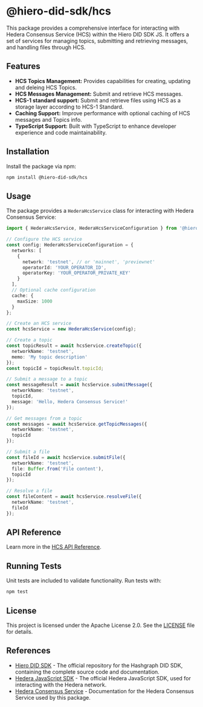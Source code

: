 # @hiero-did-sdk/hcs

This package provides a comprehensive interface for interacting with Hedera Consensus Service (HCS) within the Hiero DID SDK JS.
It offers a set of services for managing topics, submitting and retrieving messages, and handling files through HCS.

## Features

- **HCS Topics Management:** Provides capabilities for creating, updating and deleing HCS Topics.
- **HCS Messages Management:** Submit and retrieve HCS messages.
- **HCS-1 standard support:** Submit and retrieve files using HCS as a storage layer according to HCS-1 Standard.
- **Caching Support:** Improve performance with optional caching of HCS messages and Topics info.
- **TypeScript Support:** Built with TypeScript to enhance developer experience and code maintainability.

## Installation

Install the package via npm:

```bash
npm install @hiero-did-sdk/hcs
```

## Usage

The package provides a `HederaHcsService` class for interacting with Hedera Consensus Service:

```typescript
import { HederaHcsService, HederaHcsServiceConfiguration } from '@hiero-did-sdk/hcs';

// Configure the HCS service
const config: HederaHcsServiceConfiguration = {
  networks: [
    {
      network: 'testnet', // or 'mainnet', 'previewnet'
      operatorId: 'YOUR_OPERATOR_ID',
      operatorKey: 'YOUR_OPERATOR_PRIVATE_KEY'
    }
  ],
  // Optional cache configuration
  cache: {
    maxSize: 1000
  }
};

// Create an HCS service
const hcsService = new HederaHcsService(config);

// Create a topic
const topicResult = await hcsService.createTopic({
  networkName: 'testnet',
  memo: 'My topic description'
});
const topicId = topicResult.topicId;

// Submit a message to a topic
const messageResult = await hcsService.submitMessage({
  networkName: 'testnet',
  topicId,
  message: 'Hello, Hedera Consensus Service!'
});

// Get messages from a topic
const messages = await hcsService.getTopicMessages({
  networkName: 'testnet',
  topicId
});

// Submit a file
const fileId = await hcsService.submitFile({
  networkName: 'testnet',
  file: Buffer.from('File content'),
  topicId
});

// Resolve a file
const fileContent = await hcsService.resolveFile({
  networkName: 'testnet',
  fileId
});
```

## API Reference

Learn more in the [HCS API Reference](https://github.com/hiero-ledger/hiero-did-sdk-js/documentation/0.0.2-alpha/04-implementation/components/hcs-api.html).

## Running Tests

Unit tests are included to validate functionality. Run tests with:

```bash
npm test
```

## License

This project is licensed under the Apache License 2.0. See the [LICENSE](LICENSE) file for details.

## References

- [Hiero DID SDK](https://github.com/hiero-ledger/hiero-did-sdk-js) - The official repository for the Hashgraph DID SDK, containing the complete source code and documentation.
- [Hedera JavaScript SDK](https://github.com/hashgraph/hedera-sdk-js) - The official Hedera JavaScript SDK, used for interacting with the Hedera network.
- [Hedera Consensus Service](https://docs.hedera.com/hedera/sdks-and-apis/sdks/consensus-service) - Documentation for the Hedera Consensus Service used by this package.